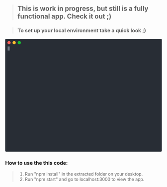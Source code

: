 > ## This is work in progress, but still is a fully functional app. Check it out ;)

> ### To set up your local environment take a quick look ;)

<a href="https://olivermak.es/">
  <img src="https://github.com/BiggaHD/Reactive-Burger/blob/master/create-react-app.svg">
</a>

### How to use the this code:

> 1) Run "npm install" in the extracted folder on your desktop.
> 2) Run "npm start" and go to localhost:3000 to view the app.
